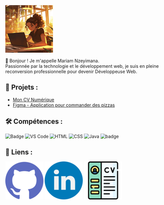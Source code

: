 <img src="medias/mariam.png" width="150"/>

👋 Bonjour ! Je m'appelle Mariam Nzeyimana.  
Passionnée par la technologie et le développement web, je suis en pleine reconversion professionnelle pour devenir Développeuse Web.

## 📄 Projets :

<ul>
	<li><a href="https://mariamnze.github.io/cv/">Mon CV  Numérique</a></li>
	<li><a href="https://www.figma.com/design/cd1S2Q8Dz5ioOGL3g18J1g/Pizza?node-id=0-1&t=06A0XhI3ozCO0ncL-1">Figma - Application pour commander des pizzas</a></li>
</ul>

## 🛠️ Compétences :
![Badge](https://img.shields.io/badge/github-%23181717?logo=github)
![VS Code](https://img.shields.io/badge/-VS%20Code-007ACC?style=flat&logo=visual-studio-code&logoColor=white)
![HTML](https://img.shields.io/badge/-HTML-E34F26?style=flat&logo=html5&logoColor=white)
![CSS](https://img.shields.io/badge/-CSS-1572B6?style=flat&logo=css3&logoColor=white)
![Java](https://img.shields.io/badge/-Java-007396?style=flat&logo=java&logoColor=white)
![badge](https://img.shields.io/badge/Discord-white?logo=discord&logoColor=white&color=%235865F2)

## 🔗 Liens :
<a href="https://github.com/MariamNze"><img width=120px src="logo/github.png"></a>
<a href="https://www.linkedin.com/in/mariam-nzeyimana/"><img width=120px src="logo/linkedin.png"></a>
<a href="medias/cv-mariam.pdf"><img width=120px src="logo/cv.png"></a>